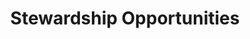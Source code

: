 ---
#what displays when the item is clicked:
layout: page
title: "Stewardship Opportunities"
subtitle:
image: https://place-hold.it/400x300 #main image, can be a link or a file in assets/img/portfolio
alt: image alt text
categories: programs
description:
subtitle:
permalink: /programs/stewardship-opportunities/
imagefolder: /programs/stewardship-opportunities/
---